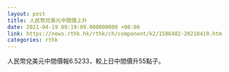 ```yaml
---
layout: post
title: 人民幣兌美元中間價上升
date: 2021-04-19 09:19:09.000000000 +08:00
link: https://news.rthk.hk/rthk/ch/component/k2/1586482-20210419.htm
categories: rthk
---
```


人民幣兌美元中間價報6.5233，較上日中間價升55點子。
